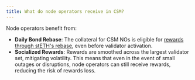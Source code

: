 ```yaml
---
title: What do node operators receive in CSM?
---
```


Node operators benefit from:

- **Daily Bond Rebase**: The collateral for CSM NOs is eligible for [rewards through stETH's rebase](https://help.lido.fi/en/articles/5230610-what-is-steth), even before validator activation.
- **Socialized Rewards**: Rewards are smoothed across the largest validator set, mitigating volatility. This means that even in the event of small outages or disruptions, node operators can still receive rewards, reducing the risk of rewards loss.
